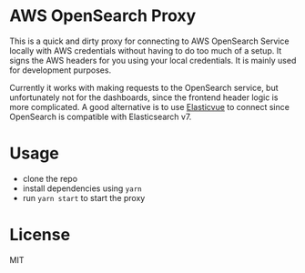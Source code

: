 # AWS OpenSearch Proxy

This is a quick and dirty proxy for connecting to AWS OpenSearch Service locally with AWS credentials without having to do too much of a setup. It signs the AWS headers for you using your local credentials. It is mainly used for development purposes.

Currently it works with making requests to the OpenSearch service, but unfortunately not for the dashboards, since the frontend header logic is more complicated. A good alternative is to use [Elasticvue](https://github.com/cars10/elasticvue) to connect since OpenSearch is compatible with Elasticsearch v7.

# Usage

- clone the repo
- install dependencies using `yarn`
- run `yarn start` to start the proxy

# License

MIT
